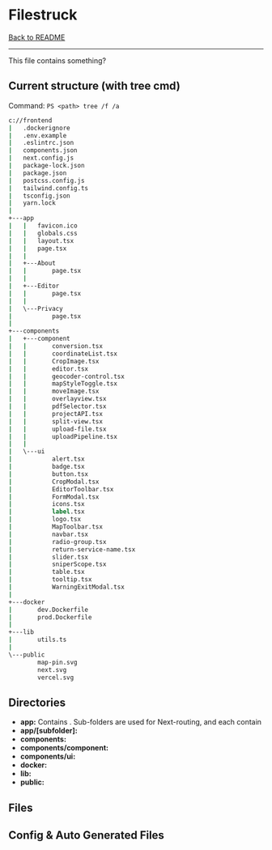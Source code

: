 # Filestruck

[Back to README](../README.md)

---
This file contains something?

## Current structure (with tree cmd)

Command: `PS <path> tree /f /a`

```cmd
c://frontend
|   .dockerignore
|   .env.example
|   .eslintrc.json
|   components.json
|   next.config.js
|   package-lock.json
|   package.json
|   postcss.config.js
|   tailwind.config.ts
|   tsconfig.json
|   yarn.lock
|
+---app
|   |   favicon.ico
|   |   globals.css
|   |   layout.tsx
|   |   page.tsx
|   |
|   +---About
|   |       page.tsx
|   |
|   +---Editor
|   |       page.tsx
|   |
|   \---Privacy
|           page.tsx
|
+---components
|   +---component
|   |       conversion.tsx
|   |       coordinateList.tsx
|   |       CropImage.tsx
|   |       editor.tsx
|   |       geocoder-control.tsx
|   |       mapStyleToggle.tsx
|   |       moveImage.tsx
|   |       overlayview.tsx
|   |       pdfSelector.tsx
|   |       projectAPI.tsx
|   |       split-view.tsx
|   |       upload-file.tsx
|   |       uploadPipeline.tsx
|   |
|   \---ui
|           alert.tsx
|           badge.tsx
|           button.tsx
|           CropModal.tsx
|           EditorToolbar.tsx
|           FormModal.tsx
|           icons.tsx
|           label.tsx
|           logo.tsx
|           MapToolbar.tsx
|           navbar.tsx
|           radio-group.tsx
|           return-service-name.tsx
|           slider.tsx
|           sniperScope.tsx
|           table.tsx
|           tooltip.tsx
|           WarningExitModal.tsx
|
+---docker
|       dev.Dockerfile
|       prod.Dockerfile
|
+---lib
|       utils.ts
|
\---public
        map-pin.svg
        next.svg
        vercel.svg
```

## Directories
* **app:** Contains . Sub-folders are used for Next-routing, and each contain 
* **app/[subfolder]:** 
* **components:**
* **components/component:**
* **components/ui:**
* **docker:**
* **lib:**
* **public:**

## Files

## Config & Auto Generated Files

